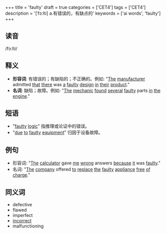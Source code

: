 +++
title = 'faulty'
draft = true
categories = ['CET4']
tags = ['CET4']
description = '[ˈfɔːlti] a.有错误的，有缺点的'
keywords = ['ai words', 'faulty']
+++

## 读音
/fɔːlti/

## 释义
- **形容词**: 有错误的；有缺陷的；不正确的。例如: "[The](/zh/post/the/) [manufacturer](/zh/post/manufacturer/) admitted [that](/zh/post/that/) [there](/zh/post/there/) was [a](/zh/post/a/) [faulty](/zh/post/faulty/) [design](/zh/post/design/) [in](/zh/post/in/) [their](/zh/post/their/) [product](/zh/post/product/)."
- **名词**: 缺陷；故障。例如: "[The](/zh/post/the/) [mechanic](/zh/post/mechanic/) [found](/zh/post/found/) [several](/zh/post/several/) [faulty](/zh/post/faulty/) parts [in](/zh/post/in/) [the](/zh/post/the/) [engine](/zh/post/engine/)."

## 短语
- "[faulty](/zh/post/faulty/) [logic](/zh/post/logic/)" 指推理或论证中的错误。
- "[due](/zh/post/due/) [to](/zh/post/to/) [faulty](/zh/post/faulty/) [equipment](/zh/post/equipment/)" 归因于设备故障。

## 例句
- 形容词: "[The](/zh/post/the/) [calculator](/zh/post/calculator/) gave [me](/zh/post/me/) [wrong](/zh/post/wrong/) answers [because](/zh/post/because/) [it](/zh/post/it/) was [faulty](/zh/post/faulty/)."
- 名词: "[The](/zh/post/the/) [company](/zh/post/company/) offered [to](/zh/post/to/) [replace](/zh/post/replace/) [the](/zh/post/the/) [faulty](/zh/post/faulty/) [appliance](/zh/post/appliance/) [free](/zh/post/free/) [of](/zh/post/of/) [charge](/zh/post/charge/)."

## 同义词
- defective
- flawed
- imperfect
- [incorrect](/zh/post/incorrect/)
- malfunctioning
